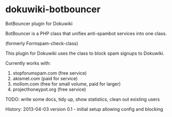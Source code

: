 dokuwiki-botbouncer
===================

BotBouncer plugin for Dokuwiki

BotBouncer is a PHP class that unifies anti-spambot services into one class.

(formerly Formspam-check-class)

This plugin for Dokuwiki uses the class to block spam signups to Dokuwiki.


Currently works with:

1. stopforumspam.com (free service)
2. akismet.com (paid for service)
3. mollom.com (free for small volume, paid for larger)
4. projecthoneypot.org (free service)

TODO:
write some docs,
tidy up,
show statistics,
clean out existing users

History:
2013-04-03 version 0.1 - initial setup allowing config and blocking
